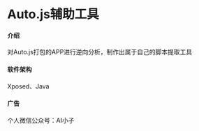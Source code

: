 # Auto.js辅助工具

#### 介绍
对Auto.js打包的APP进行逆向分析，制作出属于自己的脚本提取工具

#### 软件架构
Xposed、Java

#### 广告
个人微信公众号：AI小子